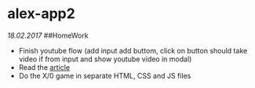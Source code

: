 # alex-app2


*18.02.2017*
##HomeWork
* Finish youtube flow (add input add buttom, click on button should take video if from input and show youtube video in modal)
* Read the [article](http://learn.jquery.com/events/event-basics/)
* Do the X/0 game in separate HTML, CSS and JS files